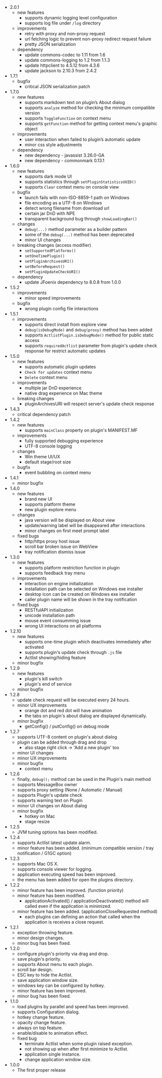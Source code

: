 * 2.0.1
    * new features
      * supports dynamic logging level configuration
      * supports log file under `/log` directory
    * improvements
      * retry with proxy and non-proxy request
      * url fetching logic to prevent non-proxy redirect request failure
      * pretty JSON serialization
    * dependency
      * update commons-codec to 1.11 from 1.6
      * update commons-logging to 1.2 from 1.1.3
      * update httpclient to 4.5.12 from 4.3.6
      * update jackson to 2.10.3 from 2.4.2
* 1.7.1
    * bugfix
      * critical JSON serialization patch
* 1.7.0
    * new features
      * supports markdown text on plugin’s About dialog
      * supports `analyze` method for checking the minimum compatible version
      * supports `ToggleFunction` on context menu
      * supports `getFunction` method for getting context menu's graphic object
    * improvements
      * user interaction when failed to plugin’s automatic update
      * minor css style adjustments
    * dependency
      * new dependency - javassist 3.26.0-GA
      * new dependency - commonmark 0.13.1
* 1.6.0
    * new features
      * supports dark mode UI
      * supports statistics through `setPluginStatisticsUUID()`
      * supports `Clear` context menu on console view
    * bugfix
      * launch fails with non-ISO-8859-1 path on Windows
      * file encoding as a UTF-8 on Windows
      * detect wrong filename from download url
      * certain jar DnD with NPE
      * transparent background bug through `showLoadingBar()`
    * changes
      * `debug(...)` method parameter as a builder pattern
      * some of the `debug(...)` method has been deprecated
      * minor UI changes
    * breaking changes (access modifier)
      * `setSupportedPlatforms()`
      * `setOneTimePlugin()`
      * `setPluginArchivesURI()`
      * `setBeforeRequest()`
      * `setPluginUpdateCheckURI()`
    * dependency
      * update JFoenix dependency to 8.0.8 from 1.0.0
* 1.5.2
    * improvements
      * minor speed improvements
    * bugfix
      * wrong plugin config file interactions
* 1.5.1
    * improvements
      * supports direct install from explore view
      * `debug(isDebugMode)` and `debug(proxy)` method has been added
      * supports `ActlistPlugin.isDebugMode()` method for public static access
      * supports `requiredActlist` parameter from plugin's update check response for restrict automatic updates
* 1.5.0
    * new features
      * supports automatic plugin updates
      * `Check for updates` context menu
      * `Delete` context menu
    * improvements
      * multiple jar DnD experience
      * native drag experience on Mac theme
    * breaking changes
      * pluginArchivesURI will respect server's update check response
* 1.4.3
    * critical dependency patch
* 1.4.2
    * new features
      * supports `mainClass` property on plugin's MANIFEST.MF
    * improvements
      * fully supported debugging experience
      * UTF-8 console logging
    * changes
      * Win theme UI/UX
      * default stage/root size
    * bugfix
      * event bubbling on context menu
* 1.4.1
    * minor bugfix
* 1.4.0
    * new features
      * brand new UI
      * supports platform theme
      * new plugin explore menu
    * changes
      * java version will be displayed on About view
      * update/warning label will be disappeared after interactions
      * minor changes on first meet prompt label
    * fixed bugs
      * http/https proxy host issue
      * scroll bar broken issue on WebView
      * tray notification dismiss issue
* 1.3.0
    * new features
      * supports platform restriction function in plugin
      * supports feedback tray menu
    * improvements
      * interaction on engine initialization
      * installation path can be selected on Windows exe installer
      * desktop icon can be created on Windows exe installer
      * caller plugin name will be shown in the tray notification
    * fixed bugs
      * RESTfulAPI initialization
      * unicode installation path
      * mouse event consumming issue
      * wrong UI interactions on all platforms
* 1.2.10
    * new features
      * supports one-time plugin which deactivates immediately after activated
      * supports plugin's update check through `.js` file
      * Actlist showing/hiding feature
    * minor bugfix
* 1.2.9
    * new features
      * plugin's kill switch
      * plugin's end of service
    * minor bugfix
* 1.2.8
    * update check request will be executed every 24 hours.
    * minor UX improvements 
      * orange dot and red dot will have animation
      * the tabs on plugin's about dialog are displayed dynamically.
    * minor bugfix 
      * getConfig() / putConfig() on debug mode
* 1.2.7
    * supports UTF-8 content on plugin's about dialog
    * plugin can be added through drag and drop
      * also stage right click -> 'Add a new plugin' too
    * minor UI changes
    * minor UX improvements
    * minor bugfix
      * context menu
* 1.2.6
    * finally, `debug();` method can be used in the Plugin's main method
    * supports MessageBox owner
    * supports proxy setting (None / Automatic / Manual)
    * supports Plugin's update check
    * supports warning text on Plugin
    * minor UI changes on About dialog
    * minor bugfix
      * hotkey on Mac
      * stage resize
* 1.2.5
    * JVM tuning options has been modified.
* 1.2.4
    * supports Actlist latest update alarm.
    * minor feature has been added. (minimum compatible version / tray notification / G1GC option)
* 1.2.3
    * supports Mac OS X.
    * supports console viewer for logging.
    * application executing speed has been improved.
    * the menu has been added for open the plugins directory.
* 1.2.2
    * minor feature has been improved. (function priority)
    * minor feature has been modified.
      * applicationActivated() / applicationDeactivated() method will called even if the application is minimized.
    * minor feature has been added. (applicationCloseRequested method)
      * each plugins can defining an action that called when the application is receives a close request.
* 1.2.1
    * exception throwing feature.
    * minor design changes.
    * minor bug has been fixed.
* 1.2.0
    * configure plugin's priority via drag and drop.
    * save plugin's priority.
    * supports About menu to each plugin.
    * scroll bar design.
    * ESC key to hide the Actlist.
    * save application window size.
    * windows key can be configured by hotkey.
    * minor feature has been improved.
    * minor bug has been fixed.
* 1.1.0
    * load plugins by parallel and speed has been improved.
    * supports Configuration dialog.
    * hotkey change feature.
    * opacity change feature.
    * always on top feature.
    * enable/disable to animation effect.
    * fixed bug
      * terminate Actlist when some plugin raised exception.
      * not showing up when after first minimize to Actlist.
      * application single instance.
      * change application window size.
* 1.0.0
    * The first proper release